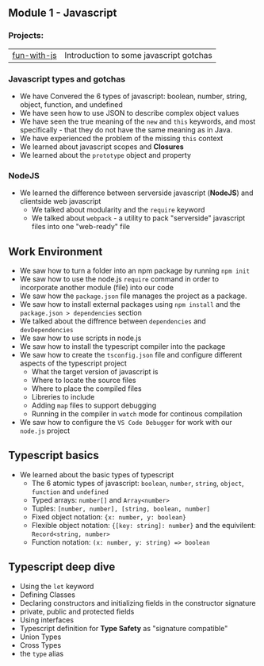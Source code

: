 ## Module 1 - Javascript
### Projects:
|     |     |
| --- | --- |
| [fun-with-js](fun-with-js/) | Introduction to some javascript gotchas | 

### Javascript types and gotchas
* We have Convered the 6 types of javascript: boolean, number, string, object, function, and undefined
* We have seen how to use JSON to describe complex object values
* We have seen the true meaning of the `new` and `this` keywords, and most specifically - that they do not have the same meaning as in Java.
* We have experienced the problem of the missing `this` context
* We learned about javascript scopes and **Closures**
* We learned about the `prototype` object and property

### NodeJS
* We learned the difference between serverside javascript (**NodeJS**) and clientside web javascript
  * We talked about modularity and the `require` keyword
  * We talked about `webpack`  - a utility to pack "serverside" javascript files into one "web-ready" file


## Work Environment
* We saw how to turn a folder into an npm package by running `npm init`
* We saw how to use the node.js `require` command in order to incorporate another module (file) into our code
* We saw how the `package.json` file manages the project as a package.
* We saw how to install external packages using `npm install` and the `package.json > dependencies` section
* We talked about the diffrence between `dependencies` and `devDependencies` 
* We saw how to use scripts in node.js
* We saw how to install the typescript compiler into the package
* We saw how to create the `tsconfig.json` file and configure different aspects of the typescript project
  * What the target version of javascript is
  * Where to locate the source files
  * Where to place the compiled files
  * Libreries to include
  * Adding `map` files to support debugging
  * Running in the compiler in `watch` mode for continous compilation
* We saw how to configure the `VS Code Debugger` for work with our `node.js` project

## Typescript basics
* We learned about the basic types of typescript
  * The 6 atomic types of javascript: `boolean`, `number`, `string`, `object`, `function` and `undefined`
  * Typed arrays: `number[]` and `Array<number>`
  * Tuples: `[number, number], [string, boolean, number]`
  * Fixed object notation: `{x: number, y: boolean}`
  * Flexible object notation: `{[key: string]: number}` and the equivilent: `Record<string, number>`
  * Function notation: `(x: number, y: string) => boolean` 

## Typescript deep dive
* Using the `let` keyword
* Defining Classes
* Declaring constructors and initializing fields in the constructor signature
* private, public and protected fields
* Using interfaces
* Typescript definition for **Type Safety** as "signature compatible"
* Union Types
* Cross Types
* the `type` alias



